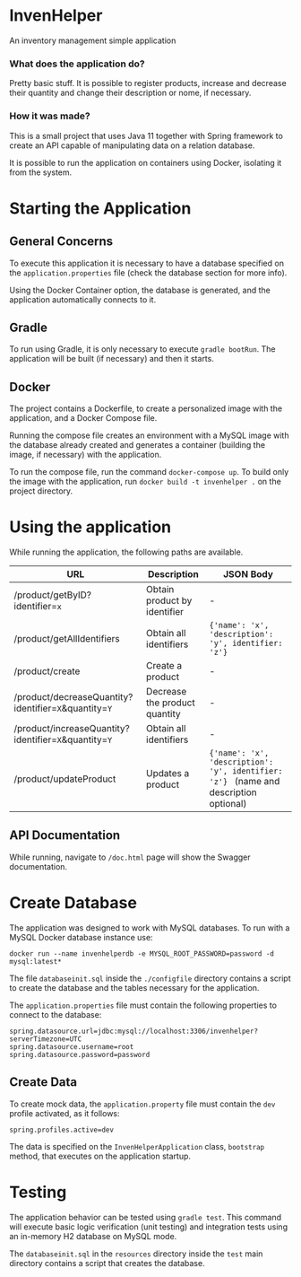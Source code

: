 # InvenHelper

An inventory management simple application

### What does the application do?

Pretty basic stuff. It is possible to register products, increase and decrease their quantity and change their description or nome, if necessary.

### How it was made?
This is a small project that uses Java 11 together with Spring framework to create an API capable of manipulating data on a relation database. 

It is possible to run the application on containers using Docker, isolating it from the system.

# Starting the Application

## General Concerns
To execute this application it is necessary to have a database specified on the `application.properties` file (check the database section for more info).

Using the Docker Container option, the database is generated, and the application automatically connects to it.

## Gradle
To run using Gradle, it is only necessary to execute `gradle bootRun`. The application will be built (if necessary) and then it starts.

## Docker
The project contains a Dockerfile, to create a personalized image with the application, and a Docker Compose file.

Running the compose file creates an environment with a MySQL image with the database already created and generates a container (building the image, if necessary) with the application.

To run the compose file, run the command `docker-compose up`. To build only the image with the application, run `docker build -t invenhelper .` on the project directory.

# Using the application
While running the application, the following paths are available.

| URL      | Description | JSON Body
| ----------- | ----------- | ------------ |
| /product/getByID?identifier=`x` |  Obtain product by identifier | - 
| /product/getAllIdentifiers   | Obtain all identifiers | ```{'name': 'x', 'description': 'y', identifier: 'z'} ```
| /product/create   | Create a product | -
| /product/decreaseQuantity?identifier=`X`&quantity=`Y`   | Decrease the product quantity | -
| /product/increaseQuantity?identifier=`X`&quantity=`Y`   | Obtain all identifiers | -
| /product/updateProduct   | Updates a product | ```{'name': 'x', 'description': 'y', identifier: 'z'} ``` (name and description optional)

## API Documentation
While running, navigate to `/doc.html` page will show the Swagger documentation.

# Create Database
The application was designed to work with MySQL databases. To run with a MySQL Docker database instance use:

`docker run --name invenhelperdb -e MYSQL_ROOT_PASSWORD=password -d mysql:latest*`

The file `databaseinit.sql` inside the `./configfile` directory contains a script to create the database and the tables necessary for the application.

The `application.properties` file must contain the following properties to connect to the database:

```
spring.datasource.url=jdbc:mysql://localhost:3306/invenhelper?serverTimezone=UTC
spring.datasource.username=root
spring.datasource.password=password
```

## Create Data
To create mock data, the `application.property` file must contain the `dev` profile activated, as it follows:

```
spring.profiles.active=dev
```

The data is specified on the `InvenHelperApplication` class, `bootstrap` method, that executes on the application startup.

# Testing
The application behavior can be tested using `gradle test`. This command will execute basic logic verification (unit testing) and integration tests using an in-memory H2 database on MySQL mode.

The `databaseinit.sql` in the `resources` directory inside the `test` main directory contains a script that creates the database.